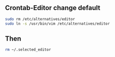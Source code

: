 ## Crontab-Editor change default
```bash
sudo rm /etc/alternatives/editor
sudo ln -s /usr/bin/vim /etc/alternatives/editor
```
## Then
```bash
rm ~/.selected_editor
```

